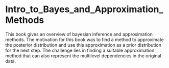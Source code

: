 # Intro_to_Bayes_and_Approximation_Methods
 This book gives an overview of bayesian inference and approximation methods. The motivation for this book was to find a method to approximate the posterior distribution and use this approximation as a prior distribution for the next step. The challenge lies in finding a suitable approximation method that can also represent the multilevel dependencies in the original data. 
